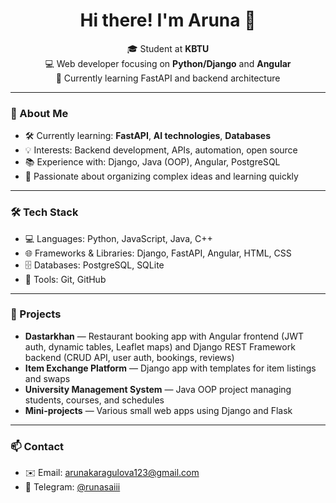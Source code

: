 <h1 align="center">Hi there! I'm Aruna 👋</h1>

<p align="center">
  🎓 Student at <strong>KBTU</strong> <br>
  💻 Web developer focusing on <strong>Python/Django</strong> and <strong>Angular</strong> <br>
  🚀 Currently learning FastAPI and backend architecture
</p>

---

### 🧠 About Me
- 🛠 Currently learning: **FastAPI**, **AI technologies**, **Databases**  
- 💡 Interests: Backend development, APIs, automation, open source  
- 📚 Experience with: Django, Java (OOP), Angular, PostgreSQL  
- 🧩 Passionate about organizing complex ideas and learning quickly  

---

### 🛠 Tech Stack
- 💻 Languages: Python, JavaScript, Java, C++  
- 🌐 Frameworks & Libraries: Django, FastAPI, Angular, HTML, CSS  
- 🗄 Databases: PostgreSQL, SQLite  
- 🔧 Tools: Git, GitHub  

---

### 📌 Projects
- **Dastarkhan** — Restaurant booking app with Angular frontend (JWT auth, dynamic tables, Leaflet maps) and Django REST Framework backend (CRUD API, user auth, bookings, reviews)  
- **Item Exchange Platform** — Django app with templates for item listings and swaps  
- **University Management System** — Java OOP project managing students, courses, and schedules  
- **Mini-projects** — Various small web apps using Django and Flask  

---

### 📫 Contact
- ✉️ Email: [arunakaragulova123@gmail.com](mailto:arunakaragulova123@gmail.com)  
- 📱 Telegram: [@runasaiii](https://t.me/runasaiii)  
